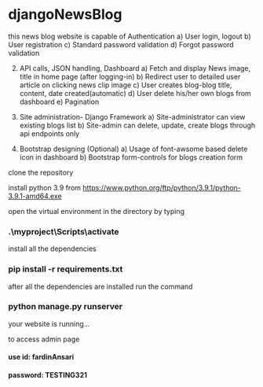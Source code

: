 # djangoNewsBlog

this news blog website is capable of
Authentication
a) User login, logout
b) User registration
c) Standard password validation
d) Forgot password validation

2. API calls, JSON handling, Dashboard
a) Fetch and display News image, title in home page (after logging-in)
b) Redirect user to detailed user article on clicking news clip image
c) User creates blog-blog title, content, date created(automatic)
d) User delete his/her own blogs from dashboard
e) Pagination

3. Site administration- Django Framework
a) Site-administrator can view existing blogs list
b) Site-admin can delete, update, create blogs through api endpoints only

4. Bootstrap designing (Optional)
a) Usage of font-awsome based delete icon in dashboard
b) Bootstrap form-controls for blogs creation form


clone the repository

install python 3.9 from 
https://www.python.org/ftp/python/3.9.1/python-3.9.1-amd64.exe

open the virtual environment in the directory by typing
### .\myproject\Scripts\activate

install all the dependencies
### pip install -r requirements.txt

after all the dependencies are installed run the command
### python manage.py runserver

your website is running...

to access admin page 
#### use id: fardinAnsari
#### password: TESTING321
